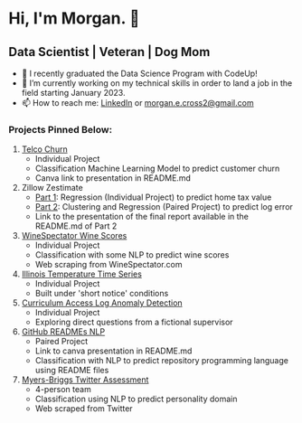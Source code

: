# Hi, I'm Morgan. 👋

## Data Scientist  |  Veteran  |  Dog Mom

- 🌱 I recently graduated the Data Science Program with CodeUp!
- 🔭 I’m currently working on my technical skills in order to land a job in the field starting January 2023.
- 📫 How to reach me: [LinkedIn](https://www.linkedin.com/in/morganecross/) or morgan.e.cross2@gmail.com



### Projects Pinned Below:
1. [Telco Churn](https://github.com/morgancross2/classification_project_telco)
    - Individual Project
    - Classification Machine Learning Model to predict customer churn
    - Canva link to presentation in README.md
2. Zillow Zestimate
    - [Part 1](https://github.com/morgancross2/regression_project_zillow): Regression (Individual Project) to predict home tax value
    - [Part 2](https://github.com/zillow-cluster-project/zillow-cluster-repo): Clustering and Regression (Paired Project) to predict log error
    - Link to the presentation of the final report available in the README.md of Part 2
3. [WineSpectator Wine Scores](https://github.com/morgancross2/wine_rankings_project)
    - Individual Project
    - Classification with some NLP to predict wine scores
    - Web scraping from WineSpectator.com
4. [Illinois Temperature Time Series](https://github.com/morgancross2/time_series_project_illinois_temperatures)
    - Individual Project
    - Built under 'short notice' conditions
5. [Curriculum Access Log Anomaly Detection](https://github.com/morgancross2/anomaly-detection-curriculum-project)
    - Individual Project
    - Exploring direct questions from a fictional supervisor
6. [GitHub READMEs NLP](https://github.com/github-readme-nlp-project/github-readme-nlp-project)
    - Paired Project
    - Link to canva presentation in README.md
    - Classification with NLP to predict repository programming language using README files
7. [Myers-Briggs Twitter Assessment](https://github.com/twitter-personality-predictor/capstone-project/blob/main/final_report.ipynb)
    - 4-person team
    - Classification using NLP to predict personality domain
    - Web scraped from Twitter
